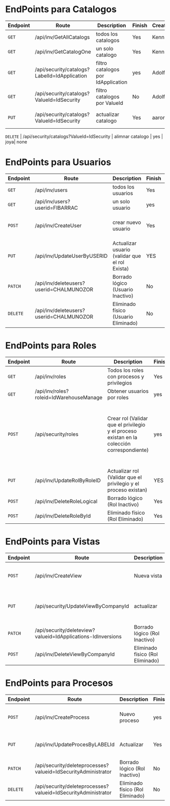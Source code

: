 # EndPoints para Catalogos

Endpoint | Route | Description | Finish | Creator | Body
---------|----------|----------|----------|---------- |----------
`GET` | /api/inv/GetAllCatalogs | todos los catalogos | Yes | Kennby | none
`GET` | /api/inv/GetCatalogOne | un solo catalogo | Yes| Kennby| {"ValueId":"IdInversions"}
`GET` | /api/security/catalogs?LabelId=IdApplication | filtro catalogos por IdApplication| yes | Adolfo | none
`GET` | /api/security/catalogs?ValueId=IdSecurity | filtro catalogos por ValueId | No| Adolfo | none
`PUT` | /api/security/catalogs?ValueId=IdSecurity | actualizar catalogo | Yes | aaron |{"VALUEID":"IdInvestments","LABEL":"IdApplicationsUpdated","INDEX":"INV-2025-NEW","COLLECTION":"modulos","SECTION":"recomendaciones","SEQUENCE":22,"IMAGE":"https://investmentrecommendation.com/nueva.png","DESCRIPTION":"Catálogo actualizado para recomendaciones de inversiones del 2025.","REGUSER":"FIBARRAC"}


`DELETE` | /api/security/catalogs?ValueId=IdSecurity | alimnar catalogo | yes | joya| none

# EndPoints para Usuarios

Endpoint | Route | Description | Finish | Creator | Body
---------|----------|----------|----------|---------- | ---------
`GET` | /api/inv/users | todos los usuarios | Yes | Kennby| none
`GET` | /api/inv/users?userid=FIBARRAC | un solo usuario | yes| Adolfo| none
`POST` | /api/inv/CreateUser | crear nuevo usuario | Yes | Aaron|{"user":{"USERID":"RLuna","PASSWORD":"1234","USERNAME":"Roberto Luna","ALIAS":"Robert","FIRSTNAME":"Roberto","LASTNAME":"Luna","BIRTHDAYDATE":"01.01.2000","COMPANYID":1001,"COMPANYNAME":"INSTITUTO TECNOLOGICO DE TEPIC","COMPANYALIAS":"ITT","CEDIID":"IdTepic","EMPLOYEEID":"1100","EMAIL":"pmartinez@ittepic.edu.mx","PHONENUMBER":"3232823141","EXTENSION":"","DEPARTMENT":"Sistemas","FUNCTION":"Estudiante","STREET":"Av. universidad 100","POSTALCODE":63000,"CITY":"Tepic","REGION":"","STATE":"Nayarit","COUNTRY":"Mexico","AVATAR":"","ROLES":[{"ROLEID":"IdWarehouseManager"}]}}
`PUT` | /api/inv/UpdateUserByUSERID | Actualizar usuario (validar que el rol Exista) | YES | Joya| {"USERID": "AJOYA","BIRTHDAYDATE": "21.03.2001","ROLES" : [{"ROLEID":"IdWarehouseManager","ROLEIDSAP":"update-prueba","PROCESSES":[{"PROCESSID":"IdProcesses","PROCESSNAME":"proceso-update","PRIVILEGES":[{"PRIVILEGEID":"IdRead","PRIVILEGENAME":"Read"}]}]}]}
`PATCH` | /api/inv/deleteusers?userid=CHALMUNOZOR | Borrado lógico (Usuario Inactivo) | No | Pedro y Jesus| none
`DELETE` | /api/inv/deleteusers?userid=CHALMUNOZOR| Eliminado físico (Usuario Eliminado) | No | Pedro y Jesus| none

# EndPoints para Roles

Endpoint | Route | Description | Finish| Creator | Body
---------|----------|----------|----------|---------- | ----------
`GET` | /api/inv/roles | Todos los roles con procesos y privilegios | Yes| Kennby| none
`GET` | /api/inv/roles?roleid=IdWarehouseManage | Obtener usuarios por roles | yes | Adolfo| none
`POST` | /api/security/roles | Crear rol (Validar que el privilegio y el proceso existan en la colección correspondiente) | yes | Aaron| {"ROLEID":"IdWarehouseManager","ROLENAME":"Jefe de Almacen","DESCRIPTION":"Encargado de Almacen de existencias","PROCESSES":[{"PROCESSID":"IdProcesses","PROCESSNAME":"Proceso de  Seguridad","APPLICATIONID":"AppSecurity","APPLICATIONNAME":"SECURYTY-Update","VIEWID":"Nuevo Label","VIEWNAME":"Vista Seguridad","PRIVILEGES":[{"PRIVILEGEID":"IdRead","PRIVILEGENAME":"update-Read"},{"PRIVILEGEID":"IdWrite","PRIVILEGENAME":"updateWrite"}]}],"DETAIL_ROW":{"ACTIVED":true,"DELETED":false,"DETAIL_ROW_REG":[{"CURRENT":true,"REGUSER":"system"}]}}
`PUT` | /api/inv/UpdateRolByRoleID | Actualizar rol (Validar que el privilegio y el proceso existan) | YES | Joya| {"ROLEID": "IdWarehouseManager","PROCESSES": [{"PROCESSID": "IdProcesses","APPLICATIONNAME":"SECURYTY-Update","PRIVILEGES":[{"PRIVILEGEID": "IdRead","PRIVILEGENAME": "update-Read"},{"PRIVILEGEID":"IdWrite","PRIVILEGENAME": "updateWrite"}]}]}
`POST` |  /api/inv/DeleteRoleLogical | Borrado lógico (Rol Inactivo) | Yes | Pedro y Jesus| { "roleid": "IdWarehouseManager", "activated": false}
`POST` |  /api/inv/DeleteRoleById | Eliminado físico (Rol Eliminado) | Yes | Pedro y Jesus| { "roleid": "IdWarehouseManagerXDDDDD" }

# EndPoints para Vistas

Endpoint | Route | Description | Finish| Creator | Body
---------|----------|----------|----------|---------- | ----------
`POST` | /api/inv/CreateView | Nueva vista| No | Aaron| {"COMPANYID":0,"CEDIID":0,"LABELID":"Nuevo Label 40","VALUEPAID":"IdApplications-IdInversions","VALUEID":"IdSalesForecast","VALUE":"Nuevo Valor","ALIAS":"PROVTA","SEQUENCE":10,"IMAGE":"imagen.jpg","VALUESAPID":"","DESCRIPTION":"Pronostico de Ventas","ROUTE":"/nueva/ruta"}
`PUT` | /api/security/UpdateViewByCompanyId | actualizar | Yes | Joya| {"COMPANYID": 1,"CEDIID": 1,"LABELID":"Nuevo Label","VALUEPAID": "IdViews-IdUserManagementView","VALUEID": "IdAllPrivilegesMonitoring","VALUE": "Monitoreo de Todos los Privilegios","ALIAS": "ALL_PRIV","SEQUENCE": 1,"IMAGE": "https://security_auth.png","VALUESAPID": "Change","DESCRIPTION": "Proceso de monitoreo de todos los privilegios de usuarios en el sistema.","ROUTE":"/nuevaRuta"}
`PATCH` |   /api/security/deleteview?valueid=IdApplications-IdInversions | Borrado lógico (Rol Inactivo) | No | Pedro y Jesus| none
`POST` | /api/inv/DeleteViewByCompanyId | Eliminado físico (Rol Eliminado) | Yes | Pedro y Jesus| { "COMPANYID": 10 }

# EndPoints para Procesos

Endpoint | Route | Description | Finish| Creator | Body
---------|----------|----------|----------|---------- | ---------
`POST` | /api/inv/CreateProcess | Nuevo proceso | yes | Aaron| {"COMPANYID":0,"CEDIID":0,"LABELID":"IdProcesses","VALUEPAID":"IdViews-IdUserManagementView","VALUEID":"IdAllPrivilegesMonitoring","VALUE":"Monitoreo de Todos los Privilegios","ALIAS":"ALL_PRIV","SEQUENCE":30,"IMAGE":"https://security_auth.png","VALUESAPID":"Ejemplo Update10","DESCRIPTION":"Proceso de monitoreo de todos los privilegios de usuarios en el sistema."}
`PUT` | /api/inv/UpdateProcesByLABELId | Actualizar | Yes | Joya| {"COMPANYID": 5,"CEDIID": 1,"LABELID":"IdProcesses","VALUEPAID": "IdViews-IdUserManagementView","VALUEID": "IdAllPrivilegesMonitoring","VALUE": "Monitoreo de Todos los Privilegios","ALIAS": "ALL_PRIV","SEQUENCE": 1,"IMAGE": "https://security_auth.png","VALUESAPID": "Change","DESCRIPTION": "Proceso de monitoreo de todos los privilegios de usuarios en el sistema."}
`PATCH` |   /api/security/deleteprocesses?valueid=IdSecurityAdministrator | Borrado lógico (Rol Inactivo) | No | Pedro y Jesus| none
`DELETE` |  /api/security/deleteprocesses?valueid=IdSecurityAdministrator | Eliminado físico (Rol Eliminado) |No | Pedro y Jesus| none


